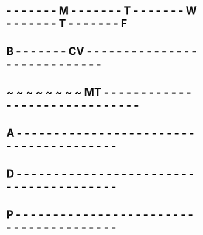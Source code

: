 # - - - - - - - M - - - - - - - T - - - - - - - W - - - - - - - T  - - - - - - - F
# B - - - - - - - CV - - - - - - - - - - - - - - - - - - - - - - - - - - - -
# ~ ~ ~ ~ ~ ~ ~ ~ MT - - - - - - - - - - - - - - - - - - - - - - - - - - - - - -
# A - - - - - - - - - - - - - - - - - - - - - - - - - - - - - - - - - - - - - - -
# D - - - - - - - - - - - - - - - - - - - - - - - - - - - - - - - - - - - - - - -
# P - - - - - - - - - - - - - - - - - - - - - - - - - - - - - - - - - - - - - - -

<!--
# - - - - - - - - - - - - - - - - - - - - - - - - - - - - - - - - - - - - - - -
-->